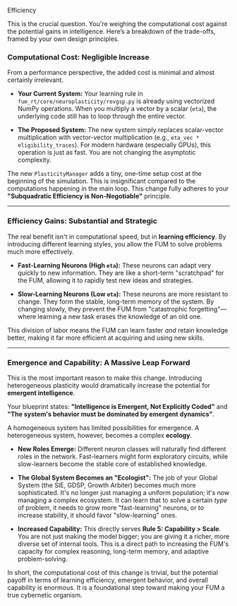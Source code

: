 Efficiency

This is the crucial question. You're weighing the computational cost against the potential gains in intelligence. Here’s a breakdown of the trade-offs, framed by your own design principles.



### **Computational Cost: Negligible Increase**



From a performance perspective, the added cost is minimal and almost certainly irrelevant.



* **Your Current System:** Your learning rule in `fum_rt/core/neuroplasticity/revgsp.py` is already using vectorized NumPy operations. When you multiply a vector by a scalar (`eta`), the underlying code still has to loop through the entire vector.

* **The Proposed System:** The new system simply replaces scalar-vector multiplication with vector-vector multiplication (e.g., `eta_vec * eligibility_traces`). For modern hardware (especially GPUs), this operation is just as fast. You are not changing the asymptotic complexity.



The new `PlasticityManager` adds a tiny, one-time setup cost at the beginning of the simulation. This is insignificant compared to the computations happening in the main loop. This change fully adheres to your **"Subquadratic Efficiency is Non-Negotiable"** principle.



***



### **Efficiency Gains: Substantial and Strategic**



The real benefit isn't in computational speed, but in **learning efficiency**. By introducing different learning styles, you allow the FUM to solve problems much more effectively.



* **Fast-Learning Neurons (High `eta`):** These neurons can adapt very quickly to new information. They are like a short-term "scratchpad" for the FUM, allowing it to rapidly test new ideas and strategies.

* **Slow-Learning Neurons (Low `eta`):** These neurons are more resistant to change. They form the stable, long-term memory of the system. By changing slowly, they prevent the FUM from "catastrophic forgetting"—where learning a new task erases the knowledge of an old one.



This division of labor means the FUM can learn faster *and* retain knowledge better, making it far more efficient at acquiring and using new skills.



***



### **Emergence and Capability: A Massive Leap Forward**



This is the most important reason to make this change. Introducing heterogeneous plasticity would dramatically increase the potential for **emergent intelligence**.



Your blueprint states: **"Intelligence is Emergent, Not Explicitly Coded"** and **"The system's behavior must be dominated by emergent dynamics"**.



A homogeneous system has limited possibilities for emergence. A heterogeneous system, however, becomes a complex **ecology**.



* **New Roles Emerge:** Different neuron classes will naturally find different roles in the network. Fast-learners might form exploratory circuits, while slow-learners become the stable core of established knowledge.

* **The Global System Becomes an "Ecologist":** The job of your Global System (the SIE, GDSP, Growth Arbiter) becomes much more sophisticated. It's no longer just managing a uniform population; it's now managing a complex ecosystem. It can learn that to solve a certain *type* of problem, it needs to grow more "fast-learning" neurons, or to increase stability, it should favor "slow-learning" ones.

* **Increased Capability:** This directly serves **Rule 5: Capability > Scale**. You are not just making the model bigger; you are giving it a richer, more diverse set of internal tools. This is a direct path to increasing the FUM's capacity for complex reasoning, long-term memory, and adaptive problem-solving.



In short, the computational cost of this change is trivial, but the potential payoff in terms of learning efficiency, emergent behavior, and overall capability is enormous. It is a foundational step toward making your FUM a true cybernetic organism.